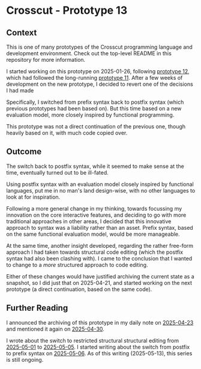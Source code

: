 # Crosscut - Prototype 13

## Context

This is one of many prototypes of the Crosscut programming language and
development environment. Check out the top-level README in this repository for
more information.

I started working on this prototype on 2025-01-26, following
[prototype 12](../12/), which had followed the long-running
[prototype 11](../11/). After a few weeks of development on the new prototype, I
decided to revert one of the decisions I had made

Specifically, I switched from prefix syntax back to postfix syntax (which
previous prototypes had been based on). But this time based on a new evaluation
model, more closely inspired by functional programming.

This prototype was not a direct continuation of the previous one, though heavily
based on it, with much code copied over.

## Outcome

The switch back to postfix syntax, while it seemed to make sense at the time,
eventually turned out to be ill-fated.

Using postfix syntax with an evaluation model closely inspired by functional
languages, put me in no man's land design-wise, with no other languages to look
at for inspiration.

Following a more general change in my thinking, towards focussing my innovation
on the core interactive features, and deciding to go with more traditional
approaches in other areas, I decided that this innovative approach to syntax was
a liability rather than an asset. Prefix syntax, based on the same functional
evaluation model, would be more manageable.

At the same time, another insight developed, regarding the rather free-form
approach I had taken towards structural code editing (which the postfix syntax
had also been clashing with). I came to the conclusion that I wanted to change
to a _more_ structured approach to code editing.

Either of these changes would have justified archiving the current state as a
snapshot, so I did just that on 2025-04-21, and started working on the next
prototype (a direct continuation, based on the same code).

## Further Reading

I announced the archiving of this prototype in my daily note on
[2025-04-23](https://www.crosscut.cc/daily/2025-04-23) and mentioned it again on
[2025-04-30](/daily/2025-04-30).

I wrote about the switch to restricted structural structural editing from
[2025-05-01](https://www.crosscut.cc/daily/2025-05-01) to
[2025-05-05](https://www.crosscut.cc/daily/2025-05-05). I started writing about
the switch from postfix to prefix syntax on
[2025-05-06](https://www.crosscut.cc/daily/2025-05-06). As of this writing
(2025-05-13), this series is still ongoing.
